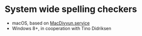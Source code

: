 # System wide spelling checkers

* macOS, based on
  [MacDivvun.service](https://github.com/divvun/macdivvun-service)
* Windows 8+, in cooperation with Tino Didriksen
